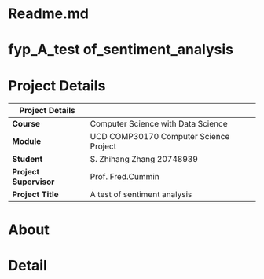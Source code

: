 # Readme.md
# fyp_A_test of_sentiment_analysis
# Project Details
| Project Details | |
| --- | --- |
| **Course** | Computer Science with Data Science|
| **Module** | UCD COMP30170 Computer Science Project |
| **Student** | S. Zhihang Zhang 20748939 |
| **Project Supervisor** | Prof. Fred.Cummin |
| **Project Title** | A test of sentiment analysis |
# About
# Detail
